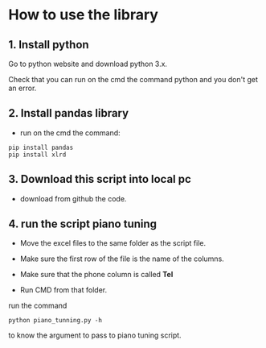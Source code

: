 # How to use the library

## 1. Install python

Go to python website and download python 3.x.

Check that you can run on the cmd the command python and you don't get an error.

## 2. Install pandas library

* run on the cmd the command:

```
pip install pandas
pip install xlrd
```

## 3.  Download this script into local pc

* download from github the code.

## 4. run the script piano tuning

* Move the excel files to the same folder as the script file.

* Make sure the first row of the file is the name of the columns.

* Make sure that the phone column is called **Tel**

* Run CMD from that folder.

run the command

```
python piano_tunning.py -h
```

to know the argument to pass to piano tuning script.

